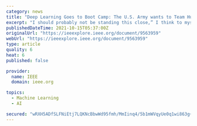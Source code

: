 ```yaml
---
category: news
title: "Deep Learning Goes to Boot Camp: The U.S. Army wants to Team Humans and Robots on the Battlefield"
excerpt: "I should probably not be standing this close,” I think to myself, as the robot slowly approaches a large tree branch on the floor in front of me. It's not the size of the branch that makes me nervous-it's that the robot is operating autonomously,"
publishedDateTime: 2021-10-15T05:37:00Z
originalUrl: "https://ieeexplore.ieee.org/document/9563959"
webUrl: "https://ieeexplore.ieee.org/document/9563959"
type: article
quality: 6
heat: 6
published: false

provider:
  name: IEEE
  domain: ieee.org

topics:
  - Machine Learning
  - AI

secured: "wRXH5ADfSLFNiEtj7LQKNcBbwWd95fmh/MmIinq4/5b1mWVqyUe0q1wi863g+EcRXwZvS4LaLSIjWn2xuGiHKanIj9Ord1yEuBtHmA6nI/68psF30KlZ23c6RgRmmkoQXTn/U+j6un0lnNXCXzURnOm6KO6rVUw73G1HxDYrkGJa5fHIC5MREytKc22foKZHeQBfQudvBg8+GMY/ZVkFn4ROcl13A5uhAT6Skk9QqSUgr0RwTtqTTZySVCulCjJHuuy2nJoLRJFV1g64kjdRnRaCRS+T1WPvFEz7hcwjGj7irXE7Pm9WojSwuvy7eGkfuANDE6aWPf5he3pQkskZ0cC6N7z1fbQzuunhtZgYjgY=;xvg9NAMKIZrwh8h5XIpqQw=="
---
```


